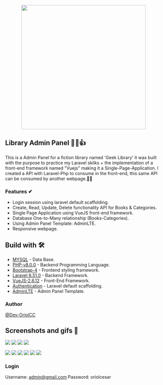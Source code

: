<p align="center"><a href="https://laravel.com" target="_blank"><img src="https://raw.githubusercontent.com/laravel/art/master/logo-lockup/5%20SVG/2%20CMYK/1%20Full%20Color/laravel-logolockup-cmyk-red.svg" width="400"></a></p>

## Library Admin Panel 📕😎👍

This is a Admin Panel for a fiction library named 'Geek Library' it was built with the purpose to practice my Laravel skilks + the implementation of a front-end framework named "Vuejs" making it a Single-Page-Application.
I created a API with Laravel-Php to consume in the front-end, this same API can be consumed by another webpage.🙂😀

### Features ✔
* Login session using laravel default scaffolding.
* Create, Read, Update, Delete functionality API for Books & Categories.
* Single Page Application using VueJS front-end framework.
* Database One-to-Many relationship (Books-Categories).
* Using Admin Panel Template: AdminLTE.
* Responsive webpage.

## Build with 🛠️
* [MYSQL](https://www.mysql.com) - Data Base.
* [PHP-v8.0.0](https://www.php.net) - Backend Programming Language.
* [Bootstrap-4](https://getbootstrap.com) - Frontend styling framework.
* [Laravel 8.51.0](https://laravel.com) - Backend Framework.
* [VueJS-2.6.12](https://vuejs.org/) - Front-End Framework.
* [Authentication](https://laravel.com/docs/7.x/authentication) - Laravel default scaffolding.
* [AdminLTE](https://github.com/ColorlibHQ/AdminLTE) - Admin Panel Template.


### Author 
[@Dev-OriolCC](https://github.com/Dev-OriolCC)

## Screenshots and gifs 📸
![](gifs/library-1.gif)
![](gifs/library-2.gif)
![](gifs/library-3.gif)
![](gifs/library-4.gif)

![](screenshots/ss_1.PNG)
![](screenshots/ss_2.PNG)
![](screenshots/ss_4.PNG)
![](screenshots/ss_5.PNG)
![](screenshots/ss_6.PNG)
![](screenshots/ss_3.PNG)

### Login
Username: admin@gmail.com
Password: oriolcesar

